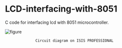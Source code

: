 # LCD-interfacing-with-8051
C code for interfacing lcd with 8051 microcontroller.

![figure](https://user-images.githubusercontent.com/111372019/200548905-9554b2be-5375-46f1-9384-09f28d00d599.JPG)

                  Circuit diagram on ISIS PROFESSIONAL

